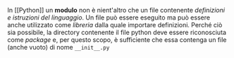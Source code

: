 In [[Python]] un __modulo__ non è nient'altro che un file contenente _definizioni e istruzioni del linguaggio_.
Un file può essere eseguito ma può essere anche utilizzato come _libreria_ dalla quale importare definizioni.
Perché ciò sia possibile, la directory contenente il file python deve essere riconosciuta come _package_ e, per questo scopo, è sufficiente che essa contenga un file (anche vuoto) di nome `__init__.py`